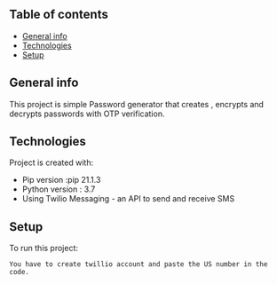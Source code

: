 ## Table of contents
* [General info](#general-info)
* [Technologies](#technologies)
* [Setup](#setup)

## General info
This project is simple Password generator that creates , encrypts and decrypts passwords with OTP verification.
	
## Technologies
Project is created with:
* Pip version :pip 21.1.3 
* Python version : 3.7
* Using Twilio Messaging - an API to send and receive SMS
	
## Setup
To run this project:

```
You have to create twillio account and paste the US number in the code.
```
